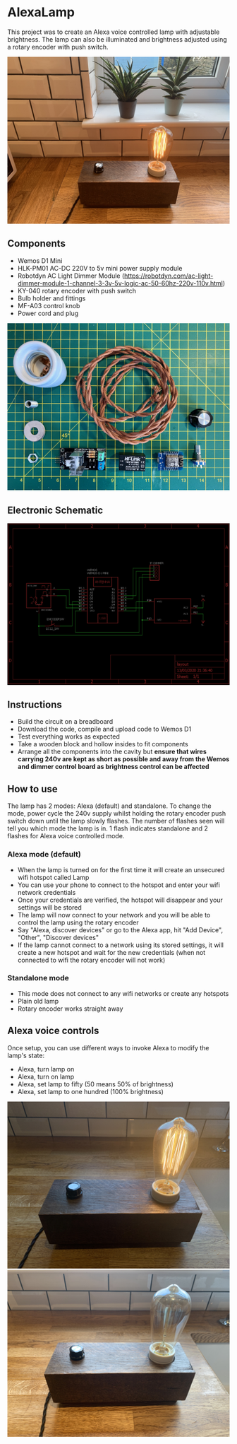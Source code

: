 # AlexaLamp

This project was to create an Alexa voice controlled lamp with adjustable brightness.  The lamp can also be illuminated and brightness adjusted using a rotary encoder with push switch.

![Lamp looking cool](images/lamp2.jpg)

## Components

* Wemos D1 Mini
* HLK-PM01 AC-DC 220V to 5v mini power supply module
* Robotdyn AC Light Dimmer Module (https://robotdyn.com/ac-light-dimmer-module-1-channel-3-3v-5v-logic-ac-50-60hz-220v-110v.html)
* KY-040 rotary encoder with push switch
* Bulb holder and fittings
* MF-A03 control knob
* Power cord and plug 

![Components](images/components.jpg)

## Electronic Schematic

![Schematic](images/schematic.png)

## Instructions

* Build the circuit on a breadboard 
* Download the code, compile and upload code to Wemos D1
* Test everything works as expected
* Take a wooden block and hollow insides to fit components
* Arrange all the components into the cavity but **ensure that wires carrying 240v are kept as short as possible and away from the Wemos and dimmer control board as brightness control can be affected**

## How to use

The lamp has 2 modes: Alexa (default) and standalone.  To change the mode, power cycle the 240v supply whilst holding the rotary encoder push switch down until the lamp slowly flashes.  The number of flashes seen will tell you which mode the lamp is in.  1 flash indicates standalone and 2 flashes for Alexa voice controlled mode.

### Alexa mode (default)

* When the lamp is turned on for the first time it will create an unsecured wifi hotspot called Lamp
* You can use your phone to connect to the hotspot and enter your wifi network credentials
* Once your credentials are verified, the hotspot will disappear and your settings will be stored
* The lamp will now connect to your network and you will be able to control the lamp using the rotary encoder
* Say "Alexa, discover devices" or go to the Alexa app, hit "Add Device", "Other", "Discover devices"
* If the lamp cannot connect to a network using its stored settings, it will create a new hotspot and wait for the new credentials (when not connected to wifi the rotary encoder will not work)

### Standalone mode

* This mode does not connect to any wifi networks or create any hotspots
* Plain old lamp
* Rotary encoder works straight away

## Alexa voice controls

Once setup, you can use different ways to invoke Alexa to modify the lamp's state:

* Alexa, turn lamp on
* Alexa, turn on lamp
* Alexa, set lamp to fifty (50 means 50% of brightness)
* Alexa, set lamp to one hundred (100% brightness)

![Lamp looking cool](images/lamp1.jpg)
![Lamp looking cool](images/lamp3.jpg)
